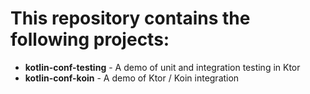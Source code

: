 # This repository contains the following projects:

* **kotlin-conf-testing** - A demo of unit and integration testing in Ktor
* **kotlin-conf-koin** - A demo of Ktor / Koin integration


